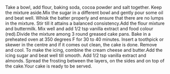 Take a bowl, add flour, baking soda, cocoa powder and salt together. Keep the mixture aside.Mix the sugar in a different
 bowl and gently pour some oil and beat well. Whisk the batter properly and ensure that there are no lumps in the 
 mixture. Stir till it attains a balanced consistency.Add the flour mixture and buttermilk. Mix well and add 1/2 tsp 
 vanilla extract and food colour (red).Divide the mixture among 3 round greased cake pans. Bake in a preheated oven at 
 350 degrees F for 30 to 40 minutes. Insert a toothpick or skewer in the centre and if it comes out clean, the cake is 
 done. Remove and cool. To make the icing, combine the cream cheese and butter.Add the icing sugar and beat well till 
 smooth. Add 1/2 tsp vanilla extract and almonds. Spread the frosting between the layers, on the sides and on top of the 
 cake.Your cake is ready to be served.